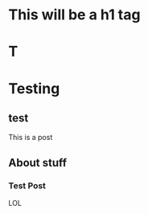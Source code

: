 # This will be a h1 tag

# T

# Testing

## test

This is a post 

## About stuff

### Test Post

LOL
